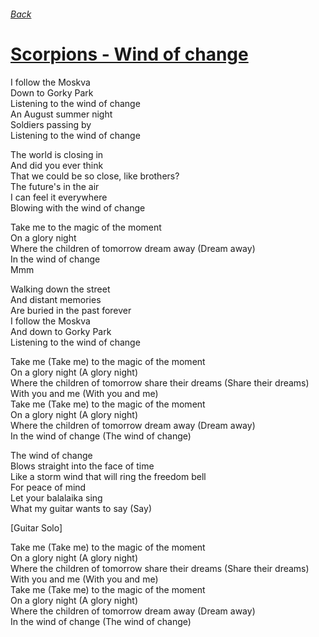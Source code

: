 ###### [Back](../Readme.md)
# [Scorpions - Wind of change](tabs.md)

I follow the Moskva  
Down to Gorky Park  
Listening to the wind of change  
An August summer night  
Soldiers passing by  
Listening to the wind of change  

The world is closing in  
And did you ever think  
That we could be so close, like brothers?  
The future's in the air  
I can feel it everywhere  
Blowing with the wind of change  

Take me to the magic of the moment  
On a glory night  
Where the children of tomorrow dream away (Dream away)  
In the wind of change  
Mmm  

Walking down the street  
And distant memories  
Are buried in the past forever  
I follow the Moskva  
And down to Gorky Park  
Listening to the wind of change  

Take me (Take me) to the magic of the moment  
On a glory night (A glory night)  
Where the children of tomorrow share their dreams (Share their dreams)  
With you and me (With you and me)  
Take me (Take me) to the magic of the moment  
On a glory night (A glory night)  
Where the children of tomorrow dream away (Dream away)  
In the wind of change (The wind of change)  

The wind of change  
Blows straight into the face of time  
Like a storm wind that will ring the freedom bell  
For peace of mind  
Let your balalaika sing  
What my guitar wants to say (Say)  

[Guitar Solo]

Take me (Take me) to the magic of the moment  
On a glory night (A glory night)  
Where the children of tomorrow share their dreams (Share their dreams)  
With you and me (With you and me)  
Take me (Take me) to the magic of the moment  
On a glory night (A glory night)  
Where the children of tomorrow dream away (Dream away)  
In the wind of change (The wind of change)  